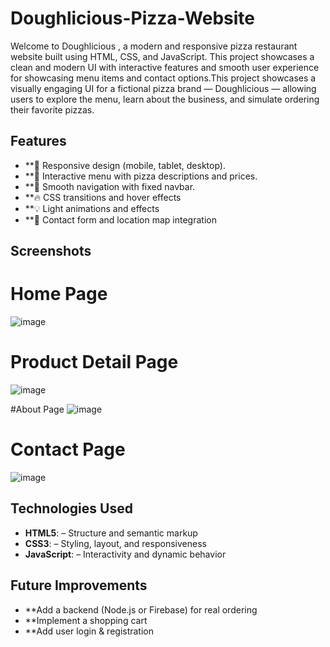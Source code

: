 # Doughlicious-Pizza-Website

Welcome to Doughlicious , a modern and responsive pizza restaurant website built using HTML, CSS, and JavaScript. This project showcases a clean and modern UI with interactive features and smooth user experience for showcasing menu items and contact options.This project showcases a visually engaging UI for a fictional pizza brand — Doughlicious — allowing users to explore the menu, learn about the business, and simulate ordering their favorite pizzas.

## Features

- **🍕 Responsive design (mobile, tablet, desktop).
- **🧾 Interactive menu with pizza descriptions and prices.
- **🧭 Smooth navigation with fixed navbar.
- **🔥 CSS transitions and hover effects
- **💡 Light animations and effects
- **📍 Contact form and location map integration

## Screenshots

# Home Page
![image](https://github.com/user-attachments/assets/4cc8e5dc-c8c6-4fc7-8754-a3d543cbade3)

# Product Detail Page
![image](https://github.com/user-attachments/assets/bf9996f5-1f72-4859-a2f7-0f11ae2925ef)

#About Page
![image](https://github.com/user-attachments/assets/6fac26a8-0fec-4dc9-a551-a5a33d94a81b)

# Contact Page
![image](https://github.com/user-attachments/assets/c5be8015-138f-4d49-a809-4483e1a0f80a)

## Technologies Used

- **HTML5**: – Structure and semantic markup
- **CSS3**: – Styling, layout, and responsiveness
- **JavaScript**: – Interactivity and dynamic behavior

## Future Improvements

- **Add a backend (Node.js or Firebase) for real ordering
- **Implement a shopping cart
- **Add user login & registration






